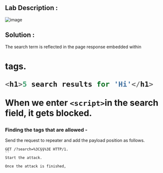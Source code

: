 ## Lab Description :

![image](https://github.com/sh3bu/Portswigger_labs/assets/67383098/d01a2cb7-14e4-448a-8d23-3dfa0747a8fd)

## Solution :

The search term is reflected in the page response embedded within <h1> tags.

```js
<h1>5 search results for 'Hi'</h1>
```
When we enter `<script>`in the search field, it gets blocked.

### Finding the tags that are allowed -

Send the request to repeater and add the payload position as follows.

```
GET /?search=%3C§§%3E HTTP/1.
``
Start the attack.

Once the attack is finished, 
